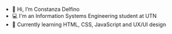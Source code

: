 - 👋 Hi, I’m Constanza Delfino
- 💻 I'm an Information Systems Engineering student at UTN
- 🌱 Currently learning HTML, CSS, JavaScript and UX/UI design
